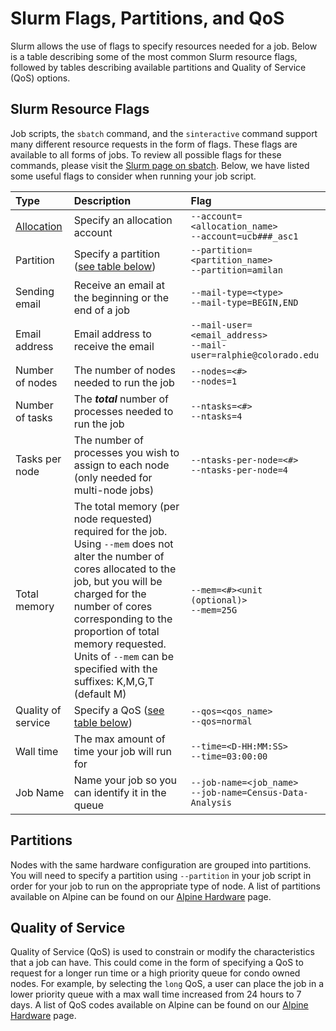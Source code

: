 # Slurm Flags, Partitions, and QoS

Slurm allows the use of flags to specify resources needed for a job. Below is a table describing some of the most common Slurm resource flags, followed by tables describing available partitions and Quality of Service (QoS) options.

## Slurm Resource Flags

Job scripts, the `sbatch` command, and the `sinteractive` command support many different resource requests in the form of flags. These flags are available to all forms of jobs. To review all possible flags for these commands, please visit the [Slurm page on sbatch](http://slurm.schedmd.com/sbatch.html). Below, we have listed some useful flags to consider when running your job script.

| Type                    | Description                                    | Flag                       |
| :---------------------- | :--------------------------------------------- | :------------------------- |
| [Allocation](../clusters/alpine/allocations.md)  | Specify an allocation account  | `--account=<allocation_name>` <br> `--account=ucb###_asc1` <br>    |
| Partition          | Specify a partition ([see table below](#partitions)) | `--partition=<partition_name>` <br> `--partition=amilan` <br>  |
| Sending email      | Receive an email at the beginning or the end of a job | `--mail-type=<type>` <br> `--mail-type=BEGIN,END` <br>     |
| Email address      | Email address to receive the email                  | `--mail-user=<email_address>`  <br> `--mail-user=ralphie@colorado.edu` <br>    |
| Number of nodes    | The number of nodes needed to run the job           | `--nodes=<#>` <br>  `--nodes=1` <br>   |
| Number of tasks    | The ***total*** number of processes needed to run the job | `--ntasks=<#>` <br>  `--ntasks=4`  <br>  |
| Tasks per node     | The number of processes you wish to assign to each node (only needed for multi-node jobs) | `--ntasks-per-node=<#>` <br> `--ntasks-per-node=4` <br>  |
| Total memory       | The total memory (per node requested) required for the job. <br> Using `--mem` does not alter the number of cores allocated to the job, but you will be charged for the number of cores corresponding to the proportion of total memory requested. <br> Units of `--mem` can be specified with the suffixes: K,M,G,T (default M)| `--mem=<#><unit (optional)>` <br> `--mem=25G` <br>  |
| Quality of service | Specify a QoS ([see table below](#quality-of-service)) | `--qos=<qos_name>` <br>  `--qos=normal`   <br>   |
| Wall time          | The max amount of time your job will run for        | `--time=<D-HH:MM:SS>`  <br> `--time=03:00:00` <br>   |
| Job Name           | Name your job so you can identify it in the queue   | `--job-name=<job_name>` <br> `--job-name=Census-Data-Analysis` <br>   |


## Partitions

Nodes with the same hardware configuration are grouped into partitions. You will need to specify a partition using `--partition` in your job script in order for your job to run on the appropriate type of node. A list of partitions available on Alpine can be found on our [Alpine Hardware](../clusters/alpine/alpine-hardware.md#partitions) page. 

## Quality of Service

Quality of Service (QoS) is used to constrain or modify the characteristics that a job can have. This could come in the form of specifying a QoS to request for a longer run time or a high priority queue for condo owned nodes. For example, by selecting the `long` QoS, a user can place the job in a lower priority queue with a max wall time increased from 24 hours to 7 days. A list of QoS codes available on Alpine can be found on our [Alpine Hardware](../clusters/alpine/alpine-hardware.md#quality-of-service-qos) page. 

